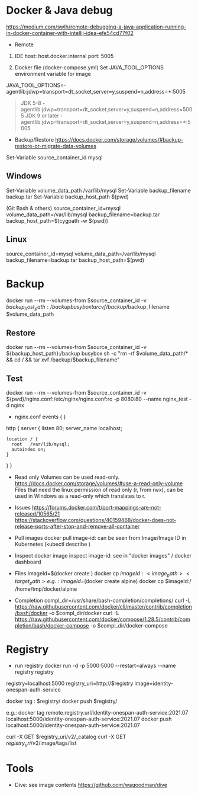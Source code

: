 # Docker & Java debug
https://medium.com/swlh/remote-debugging-a-java-application-running-in-docker-container-with-intellij-idea-efe54cd77f02

- Remote
1) IDE
host: host.docker.internal
port: 5005

2) Docker file (docker-compose.yml)
Set JAVA_TOOL_OPTIONS environment variable for image

JAVA_TOOL_OPTIONS=-agentlib:jdwp=transport=dt_socket,server=y,suspend=n,address=*:5005
> JDK 5-8
-agentlib:jdwp=transport=dt_socket,server=y,suspend=n,address=5005
> JDK 9 or later
-agentlib:jdwp=transport=dt_socket,server=y,suspend=n,address=*:5005


- Backup/Restore
https://docs.docker.com/storage/volumes/#backup-restore-or-migrate-data-volumes

Set-Variable source_container_id mysql
## Windows
Set-Variable volume_data_path /var/lib/mysql
Set-Variable backup_filename backup.tar
Set-Variable backup_host_path $(pwd)

(Git Bash & others)
source_container_id=mysql
volume_data_path=/var/lib/mysql
backup_filename=backup.tar
backup_host_path=$(cygpath -w $(pwd))

## Linux
source_container_id=mysql
volume_data_path=/var/lib/mysql
backup_filename=backup.tar
backup_host_path=$(pwd)

# Backup
docker run --rm --volumes-from $source_container_id -v ${backup_host_path}:/backup busybox tar cvf /backup/$backup_filename $volume_data_path

## Restore
docker run --rm --volumes-from $source_container_id -v ${backup_host_path}:/backup busybox sh -c "rm -rf $volume_data_path/* && cd / && tar xvf /backup/$backup_filename"

## Test
docker run --rm --volumes-from $source_container_id -v ${pwd}/nginx.conf:/etc/nginx/nginx.conf:ro -p 8080:80 --name nginx_test -d nginx

- nginx.conf
events {
}

http {
  server {
    listen     80;
    server_name  localhost;

    location / {
      root   /var/lib/mysql;
      autoindex on;
    }
  }
}


- Read only
Volumes can be used read-only.
https://docs.docker.com/storage/volumes/#use-a-read-only-volume
Files that need the linux permission of read only (r, from rwx), can be used in Windows as a read-only which translates to r.

- Issues
https://forums.docker.com/t/port-mappings-are-not-released/10565/21
https://stackoverflow.com/questions/40159468/docker-does-not-release-ports-after-stop-and-remove-all-container

- Pull images
docker pull <image-id>
image-id: can be seen from Image/Image ID in Kubernetes (kubectl describe <pod>)

- Inspect
docker image inspect <image-id>
image-id: see in "docker images" / docker dashboard

- Files
imageId=$(docker create <image>)
docker cp $imageId:<image_path> <target_path>
e.g.:
imageId=$(docker create alpine)
docker cp $imageId:/ /home/tmp/docker/alpine

- Completion
compl_dir=/usr/share/bash-completion/completions/
curl -L https://raw.githubusercontent.com/docker/cli/master/contrib/completion/bash/docker -o $compl_dir/docker
curl -L https://raw.githubusercontent.com/docker/compose/1.28.5/contrib/completion/bash/docker-compose -o $compl_dir/docker-compose

# Registry
- run registry
docker run -d -p 5000:5000 --restart=always --name registry registry

registry=localhost:5000
registry_uri=http://$registry
image=identity-onespan-auth-service

docker tag <local-image-repository>:<local-image-tag> $registry/<local-image-name>
docker push $registry/<local-image-name>

e.g.:
docker tag remote.registry.url/identity-onespan-auth-service:2021.07 localhost:5000/identity-onespan-auth-service:2021.07
docker push localhost:5000/identity-onespan-auth-service:2021.07

curl -X GET $registry_uri/v2/_catalog
curl -X GET $registry_uri/v2/$image/tags/list

# Tools
- Dive: see image contents
 https://github.com/wagoodman/dive

